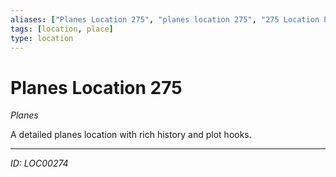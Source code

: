 ```yaml
---
aliases: ["Planes Location 275", "planes location 275", "275 Location Planes"]
tags: [location, place]
type: location
---
```


# Planes Location 275

*Planes*

A detailed planes location with rich history and plot hooks.

---
*ID: LOC00274*